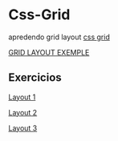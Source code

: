 # Css-Grid
apredendo grid layout
<a  href="https://gabrieel-marques-do-nascimento.github.io/Css-Grid/modulo-1/index.html"  >css grid</a>

<a href="https://gabrieel-marques-do-nascimento.github.io/Css-Grid/modulo-1/grid.html"  id= " " >GRID LAYOUT EXEMPLE</a> 

<h2> Exercicios</h2> 
<a href="https://gabrieel-marques-do-nascimento.github.io/Css-Grid/exercicios/layout-1.html"  id= " " >Layout 1</a> 

<a href="https://gabrieel-marques-do-nascimento.github.io/Css-Grid/exercicios/layou-2.html"  id= " " >Layout 2</a> 

<a href="https://gabrieel-marques-do-nascimento.github.io/Css-Grid/exercicios/layou-3.html"  id= " " >Layout 3 </a> 






